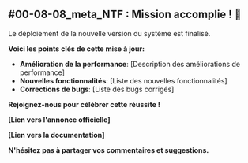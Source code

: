 ##  #00-08-08_meta_NTF :  Mission accomplie ! 🎉

Le déploiement de la nouvelle version du système est finalisé.  

**Voici les points clés de cette mise à jour:**

* **Amélioration de la performance**:  [Description des améliorations de performance]
* **Nouvelles fonctionnalités**: [Liste des nouvelles fonctionnalités]
* **Corrections de bugs**: [Liste des bugs corrigés]

**Rejoignez-nous pour célébrer cette réussite !**

**[Lien vers l'annonce officielle]**

**[Lien vers la documentation]**

 **N'hésitez pas à partager vos commentaires et suggestions.** 


